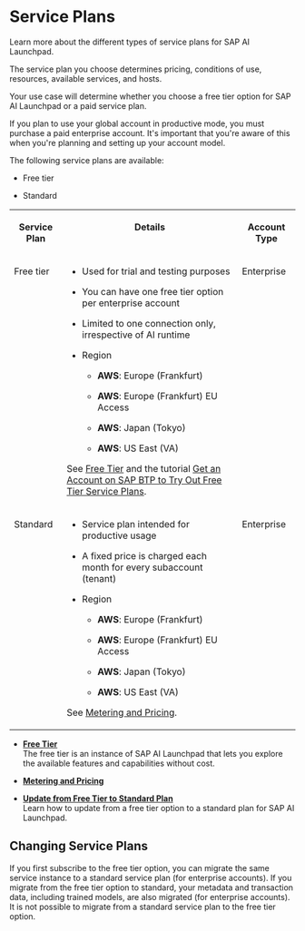 <!-- loioec1717dd44b24a1c878da88508d2ecf1 -->

# Service Plans

Learn more about the different types of service plans for SAP AI Launchpad.

The service plan you choose determines pricing, conditions of use, resources, available services, and hosts.

Your use case will determine whether you choose a free tier option for SAP AI Launchpad or a paid service plan.

If you plan to use your global account in productive mode, you must purchase a paid enterprise account. It's important that you're aware of this when you're planning and setting up your account model.

The following service plans are available:

-   Free tier

-   Standard



<table>
<tr>
<th valign="top">

Service Plan



</th>
<th valign="top">

Details



</th>
<th valign="top">

Account Type



</th>
</tr>
<tr>
<td valign="top">

Free tier



</td>
<td valign="top">

-   Used for trial and testing purposes

-   You can have one free tier option per enterprise account

-   Limited to one connection only, irrespective of AI runtime
-   Region

    -   **AWS**: Europe \(Frankfurt\)

    -   **AWS**: Europe \(Frankfurt\) EU Access

    -   **AWS**: Japan \(Tokyo\)

    -   **AWS**: US East \(VA\)



See [Free Tier](free-tier-87e4fb1.md) and the tutorial [Get an Account on SAP BTP to Try Out Free Tier Service Plans](https://developers.sap.com/tutorials/btp-free-tier-account.html).



</td>
<td valign="top">

Enterprise



</td>
</tr>
<tr>
<td valign="top">

Standard



</td>
<td valign="top">

-   Service plan intended for productive usage

-   A fixed price is charged each month for every subaccount \(tenant\)

-   Region

    -   **AWS**: Europe \(Frankfurt\)

    -   **AWS**: Europe \(Frankfurt\) EU Access

    -   **AWS**: Japan \(Tokyo\)

    -   **AWS**: US East \(VA\)



See [Metering and Pricing](metering-and-pricing-b363ad6.md).



</td>
<td valign="top">

Enterprise



</td>
</tr>
</table>

-   **[Free Tier](free-tier-87e4fb1.md "The free tier is an instance of SAP AI Launchpad that lets you
		explore the available features and capabilities without cost.")**  
The free tier is an instance of SAP AI Launchpad that lets you explore the available features and capabilities without cost.
-   **[Metering and Pricing](metering-and-pricing-b363ad6.md "")**  

-   **[Update from Free Tier to Standard Plan](update-from-free-tier-to-standard-plan-7e32a70.md "Learn how to update from a free tier option to a standard plan for  SAP AI Launchpad.")**  
Learn how to update from a free tier option to a standard plan for SAP AI Launchpad.

 <a name="concept_nlk_qlt_16b"/>

<!-- concept\_nlk\_qlt\_16b -->

## Changing Service Plans

If you first subscribe to the free tier option, you can migrate the same service instance to a standard service plan \(for enterprise accounts\). If you migrate from the free tier option to standard, your metadata and transaction data, including trained models, are also migrated \(for enterprise accounts\). It is not possible to migrate from a standard service plan to the free tier option.

